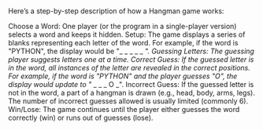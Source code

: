 <br>Here’s a step-by-step description of how a Hangman game works:<br>

Choose a Word: One player (or the program in a single-player version) selects a word and keeps it hidden.
Setup: The game displays a series of blanks representing each letter of the word. For example, if the word is "PYTHON", the display would be "_ _ _ _ _ _".
Guessing Letters: The guessing player suggests letters one at a time.
Correct Guess: If the guessed letter is in the word, all instances of the letter are revealed in the correct positions. For example, if the word is "PYTHON" and the player guesses "O", the display would update to "_ _ _ _ O _".
Incorrect Guess: If the guessed letter is not in the word, a part of a hangman is drawn (e.g., head, body, arms, legs). The number of incorrect guesses allowed is usually limited (commonly 6).
Win/Lose: The game continues until the player either guesses the word correctly (win) or runs out of guesses (lose).
